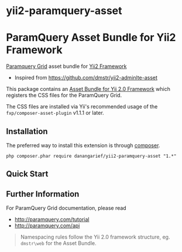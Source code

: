 # yii2-paramquery-asset

ParamQuery Asset Bundle for Yii2 Framework
==========================================

[Paramquery Grid](http://paramquery.com/ "ParamQuery Grid") asset bundle for [Yii2 Framework](http://www.yiiframework.com/ "Yii PHP Framework")

* Inspired from https://github.com/dmstr/yii2-adminlte-asset




This package contains an [Asset Bundle for Yii 2.0 Framework](http://www.yiiframework.com/doc-2.0/guide-structure-assets.html) 
which registers the CSS files for the ParamQuery Grid.

The CSS files are installed via Yii's recommended usage of the `fxp/composer-asset-plugin` v1.1.1 or later.


Installation
------------

The preferred way to install this extension is through [composer](http://getcomposer.org/download/).

```
php composer.phar require danangarief/yii2-paramquery-asset "1.*"
```



Quick Start
-----------





Further Information
-------------------

For ParamQuery Grid documentation, please read
* http://paramquery.com/tutorial
* http://paramquery.com/api

> Namespacing rules follow the Yii 2.0 framework structure, eg. `dmstr\web` for the Asset Bundle.
 